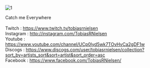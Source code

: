 ![1](https://user-images.githubusercontent.com/17072539/223090872-f567956e-09e7-483c-a71f-6569d5c1d55b.png)


Catch me Everywhere<br> 
<br>
Twitch : https://www.twitch.tv/tobiasrnielsen <br>
Instagram : http://instagram.com/TobiasRNielsen <br>
Youtube : https://www.youtube.com/channel/UCp0lyd5wk7TOvHvCa2gDF1w <br>
Discogs : https://www.discogs.com/user/tobiasrnielsen/collection?sort_by=artists_sort&sort=artist&sort_order=asc <br>
Facebook : https://www.facebook.com/TobiasRNielsen/ <br>
<br>

<!---
tobiasrnielsen/tobiasrnielsen is a ✨ special ✨ repository because its `README.md` (this file) appears on your GitHub profile.
You can click the Preview link to take a look at your changes.
--->
